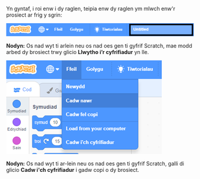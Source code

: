 Yn gyntaf, i roi enw i dy raglen, teipia enw dy raglen ym mlwch enw'r prosiect ar frig y sgrin:

![sgrinlun](images/name-annotated.png)

**Nodyn:** Os nad wyt ti arlein neu os nad oes gen ti gyfrif Scratch, mae modd arbed dy brosiect trwy glicio **Llwytho i’r cyfrifiadur** yn lle.

![Dewis 'Cadw nawr' yn y ddewislen 'Ffeil'.](images/save.png)

**Nodyn:** Os nad wyt ti ar-lein neu os nad oes gen ti gyfrif Scratch, galli di glicio **Cadw i'ch cyfrifiadur** i gadw copi o dy brosiect.